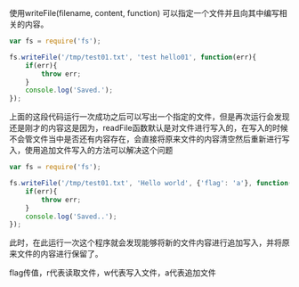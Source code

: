 
使用writeFile(filename, content, function) 可以指定一个文件并且向其中编写相关的内容。

```javascript
var fs = require('fs');

fs.writeFile('/tmp/test01.txt', 'test hello01', function(err){
    if(err){
        throw err;
    }
    console.log('Saved.');
});
```

上面的这段代码运行一次成功之后可以写出一个指定的文件，但是再次运行会发现还是刚才的内容这是因为，readFile函数默认是对文件进行写入的，在写入的时候不会管文件当中是否还有内容存在，会直接将原来文件的内容清空然后重新进行写入，使用追加文件写入的方法可以解决这个问题

```javascript
var fs = require('fs');

fs.writeFile('/tmp/test01.txt', 'Hello world', {'flag': 'a'}, function(err){
    if(err){
        throw err;
    }
    console.log('Saved..');
});
```

此时，在此运行一次这个程序就会发现能够将新的文件内容进行追加写入，并将原来文件的内容进行保留了。

flag传值，r代表读取文件，w代表写入文件，a代表追加文件
